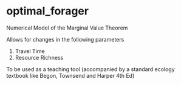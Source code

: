 # optimal_forager
Numerical Model of the Marginal Value Theorem

Allows for changes in the following parameters
1. Travel Time
2. Resource Richness

To be used as a teaching tool (accompanied by a standard ecology textbook like Begon, Townsend and Harper 4th Ed)
